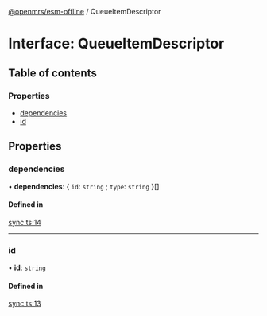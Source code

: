 [@openmrs/esm-offline](../API.md) / QueueItemDescriptor

# Interface: QueueItemDescriptor

## Table of contents

### Properties

- [dependencies](queueitemdescriptor.md#dependencies)
- [id](queueitemdescriptor.md#id)

## Properties

### dependencies

• **dependencies**: { `id`: `string` ; `type`: `string`  }[]

#### Defined in

[sync.ts:14](https://github.com/openmrs/openmrs-esm-core/blob/master/packages/framework/esm-offline/src/sync.ts#L14)

___

### id

• **id**: `string`

#### Defined in

[sync.ts:13](https://github.com/openmrs/openmrs-esm-core/blob/master/packages/framework/esm-offline/src/sync.ts#L13)
